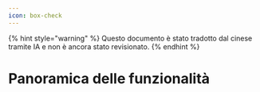 ```yaml
---
icon: box-check
---
```


{% hint style="warning" %}
Questo documento è stato tradotto dal cinese tramite IA e non è ancora stato revisionato.
{% endhint %}

# Panoramica delle funzionalità